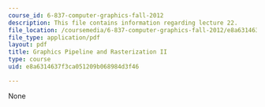 ```yaml
---
course_id: 6-837-computer-graphics-fall-2012
description: This file contains information regarding lecture 22.
file_location: /coursemedia/6-837-computer-graphics-fall-2012/e8a6314637f3ca051209b068984d3f46_MIT6_837F12_Lec22.pdf
file_type: application/pdf
layout: pdf
title: Graphics Pipeline and Rasterization II
type: course
uid: e8a6314637f3ca051209b068984d3f46

---
```

None
